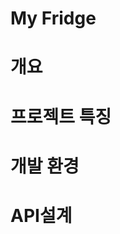 My Fridge
=====================
개요
=====================
프로젝트 특징
=====================
개발 환경 
====================
API설계
=======================
